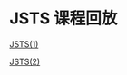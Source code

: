 # JSTS 课程回放

[JSTS(1)](https://www.bilibili.com/video/BV1R4421U7Sn/?share_source=copy_web&vd_source=a80492aa87f464b5346dca18c3a9e9b3)

[JSTS(2)](https://www.bilibili.com/video/BV1Cb421J78e/?share_source=copy_web&vd_source=5f41358f46c6dc60e03c3ff6ca5a8520)